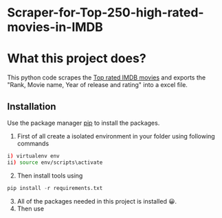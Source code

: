 # Scraper-for-Top-250-high-rated-movies-in-IMDB


# What this project does?
This python code scrapes the [Top rated IMDB movies](https://www.imdb.com/chart/top) and exports the "Rank, Movie name, Year of release and rating" into a excel file.

## Installation

Use the package manager [pip](https://pip.pypa.io/en/stable/) to install the packages.

1. First of all create a isolated environment in your folder using following commands

```bash
i) virtualenv env
ii) source env/scripts\activate

```

2. Then install tools using  

 ```python
 pip install -r requirements.txt
```

3. All of the packages needed in this project is installed 😀.
4. Then use
